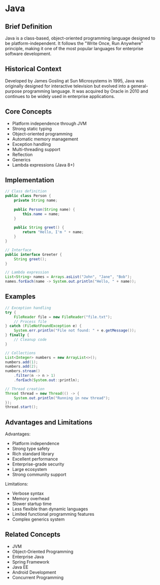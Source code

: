 # Java

## Brief Definition
Java is a class-based, object-oriented programming language designed to be platform-independent. It follows the "Write Once, Run Anywhere" principle, making it one of the most popular languages for enterprise software development.

## Historical Context
Developed by James Gosling at Sun Microsystems in 1995, Java was originally designed for interactive television but evolved into a general-purpose programming language. It was acquired by Oracle in 2010 and continues to be widely used in enterprise applications.

## Core Concepts
- Platform independence through JVM
- Strong static typing
- Object-oriented programming
- Automatic memory management
- Exception handling
- Multi-threading support
- Reflection
- Generics
- Lambda expressions (Java 8+)

## Implementation
```java
// Class definition
public class Person {
    private String name;
    
    public Person(String name) {
        this.name = name;
    }
    
    public String greet() {
        return "Hello, I'm " + name;
    }
}

// Interface
public interface Greeter {
    String greet();
}

// Lambda expression
List<String> names = Arrays.asList("John", "Jane", "Bob");
names.forEach(name -> System.out.println("Hello, " + name));
```

## Examples
```java
// Exception handling
try {
    FileReader file = new FileReader("file.txt");
    // Process file
} catch (FileNotFoundException e) {
    System.err.println("File not found: " + e.getMessage());
} finally {
    // Cleanup code
}

// Collections
List<Integer> numbers = new ArrayList<>();
numbers.add(1);
numbers.add(2);
numbers.stream()
    .filter(n -> n > 1)
    .forEach(System.out::println);

// Thread creation
Thread thread = new Thread(() -> {
    System.out.println("Running in new thread");
});
thread.start();
```

## Advantages and Limitations
Advantages:
- Platform independence
- Strong type safety
- Rich standard library
- Excellent performance
- Enterprise-grade security
- Large ecosystem
- Strong community support

Limitations:
- Verbose syntax
- Memory overhead
- Slower startup time
- Less flexible than dynamic languages
- Limited functional programming features
- Complex generics system

## Related Concepts
- JVM
- Object-Oriented Programming
- Enterprise Java
- Spring Framework
- Java EE
- Android Development
- Concurrent Programming 